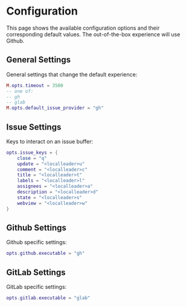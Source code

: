 # Configuration

This page shows the available configuration options and their corresponding default values.
The out-of-the-box experience will use Github.

## General Settings

General settings that change the default experience:

```lua
M.opts.timeout = 3500
-- one of:
-- gh
-- glab
M.opts.default_issue_provider = "gh"
```

## Issue Settings

Keys to interact on an issue buffer:

```lua
opts.issue_keys = {
    close = "q"
    update = "<localleader>u"
    comment = "<localleader>c"
    title = "<localleader>t"
    labels = "<localleader>l"
    assignees = "<localleader>a"
    description = "<localleader>d"
    state = "<localleader>s"
    webview = "<localleader>w"
}
```


## Github Settings

Github specific settings:

```lua
opts.github.executable = "gh"
```

## GitLab Settings

GitLab specific settings:

```lua
opts.gitlab.executable = "glab"
```
